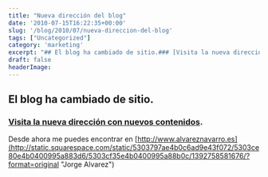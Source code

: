 ```yaml
---
title: "Nueva dirección del blog"
date: '2010-07-15T16:22:35+00:00'
slug: '/blog/2010/07/nueva-direccion-del-blog'
tags: ["Uncategorized"]
category: 'marketing'
excerpt: "## El blog ha cambiado de sitio.### [Visita la nueva dirección con nuevos contenidos]("
draft: false
headerImage:
---
```

## El blog ha cambiado de sitio.

### [Visita la nueva dirección con nuevos contenidos](http://static.squarespace.com/static/5303797ae4b0c6ad9e43f072/5303ce80e4b0400995a883d6/5303cf35e4b0400995a88b0c/1392758581676/?format=original "Jorge Alvarez").

Desde ahora me puedes encontrar en [http://www.alvareznavarro.es](http://static.squarespace.com/static/5303797ae4b0c6ad9e43f072/5303ce80e4b0400995a883d6/5303cf35e4b0400995a88b0c/1392758581676/?format=original "Jorge Alvarez")
